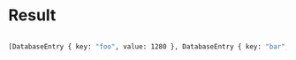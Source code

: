 # Result

```bash

[DatabaseEntry { key: "foo", value: 1280 }, DatabaseEntry { key: "bar", value: 2560 }, DatabaseEntry { key: "baz", value: 1920 }]
```


